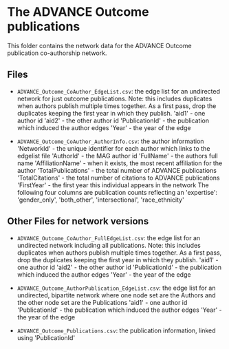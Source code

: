 # The ADVANCE Outcome publications

This folder contains the network data for the ADVANCE Outcome publication co-authorship network.

## Files

* `ADVANCE_Outcome_CoAuthor_EdgeList.csv`: the edge list for an undirected network for just outcome publications.
	Note: this includes duplicates when authors publish multiple times together.  As a first pass, drop the duplicates keeping the first year in which they publish.
		'aid1' - one author id
		'aid2' - the other author id
		'PublicationId' - the publication which induced the author edges
		'Year' - the year of the edge

* `ADVANCE_Outcome_CoAuthor_AuthorInfo.csv`: the author information
	'NetworkId' - the unique identifier for each author which links to the edgelist file
	'AuthorId' - the MAG author id
	'FullName' - the authors full name
	'AffiliationName' - when it exists, the most recent affiliation for the author
	'TotalPublications' - the total number of ADVANCE publications
	'TotalCitations' - the total number of citations to ADVANCE publications
	'FirstYear' - the first year this individual appears in the network
	The following four columns are publication counts reflecting an 'expertise':
		'gender_only', 'both_other', 'intersectional', 'race_ethnicity'


## Other Files for network versions

* `ADVANCE_Outcome_CoAuthor_FullEdgeList.csv`: the edge list for an undirected network including all publications.
	Note: this includes duplicates when authors publish multiple times together.  As a first pass, drop the duplicates keeping the first year in which they publish.
		'aid1' - one author id
		'aid2' - the other author id
		'PublicationId' - the publication which induced the author edges
		'Year' - the year of the edge

* `ADVANCE_Outcome_AuthorPublication_EdgeList.csv`: the edge list for an undirected, bipartite network where one node set are the Authors and the other node set are the Publications
		'aid1' - one author id
		'PublicationId' - the publication which induced the author edges
		'Year' - the year of the edge

* `ADVANCE_Outcome_Publications.csv`: the publication information, linked using 'PublicationId'